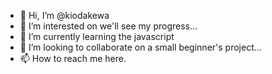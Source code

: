 - 👋 Hi, I’m @kiodakewa
- 👀 I’m interested on we'll see my progress...
- 🌱 I’m currently learning the javascript
- 💞️ I’m looking to collaborate on a small beginner's project...
- 📫 How to reach me here.

<!---
kiodakewa/kiodakewa is a ✨ special ✨ repository because its `README.md` (this file) appears on your GitHub profile.
You can click the Preview link to take a look at your changes.
--->
